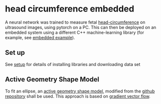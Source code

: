 # head circumference embedded

A neural network was trained to measure fetal [head-circumference](https://github.com/DavidMagezi/head-circumference) on ultrasound images, using pytorch on a PC. This can then be deployed on an embedded system using a different C++ machine-learning library (for example, see [embedded example](https://github.com/DavidMagezi/embedded_example)).


## Set up
See [setup](/setup) for details of installing libraries and downloading data set 

## Active Geometry Shape Model
To fit an ellipse, an [active geometry shape model](https://doi.org/10.1016/j.cviu.2012.08.004), modified from the [github repository](https://github.com/wq2012/AGSM) shall be used. This approach is based on [gradient vector flow](https://www.iacl.ece.jhu.edu/static/gvf/).
